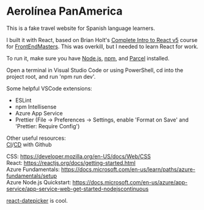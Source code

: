 # Aerolínea PanAmerica

This is a fake travel website for Spanish language learners.

I built it with React, based on Brian Holt's [Complete Intro to React v5](https://github.com/btholt/complete-intro-to-react-v5) course for [FrontEndMasters](https://frontendmasters.com/courses/complete-react-v5/). This was overkill, but I needed to learn React for work.

To run it, make sure you have [Node.js](https://nodejs.org/en/), [npm](https://www.npmjs.com/get-npm), and [Parcel](https://parceljs.org/) installed.

Open a terminal in Visual Studio Code or using PowerShell, cd into the project root, and run 'npm run dev'.

Some helpful VSCode extensions:

- ESLint
- npm Intellisense
- Azure App Service
- Prettier (File -> Preferences -> Settings, enable 'Format on Save' and 'Prettier: Require Config')

Other useful resources:  
[CI](https://github.com/actions/starter-workflows/blob/master/ci/azure.yml)/[CD](https://docs.microsoft.com/en-us/azure/app-service/deploy-continuous-deployment) with Github

CSS: https://developer.mozilla.org/en-US/docs/Web/CSS  
React: https://reactjs.org/docs/getting-started.html  
Azure Fundamentals: https://docs.microsoft.com/en-us/learn/paths/azure-fundamentals/setup  
Azure Node.js Quickstart: https://docs.microsoft.com/en-us/azure/app-service/app-service-web-get-started-nodejscontinuous

[react-datepicker](https://www.npmjs.com/package/react-datepicker) is cool.
